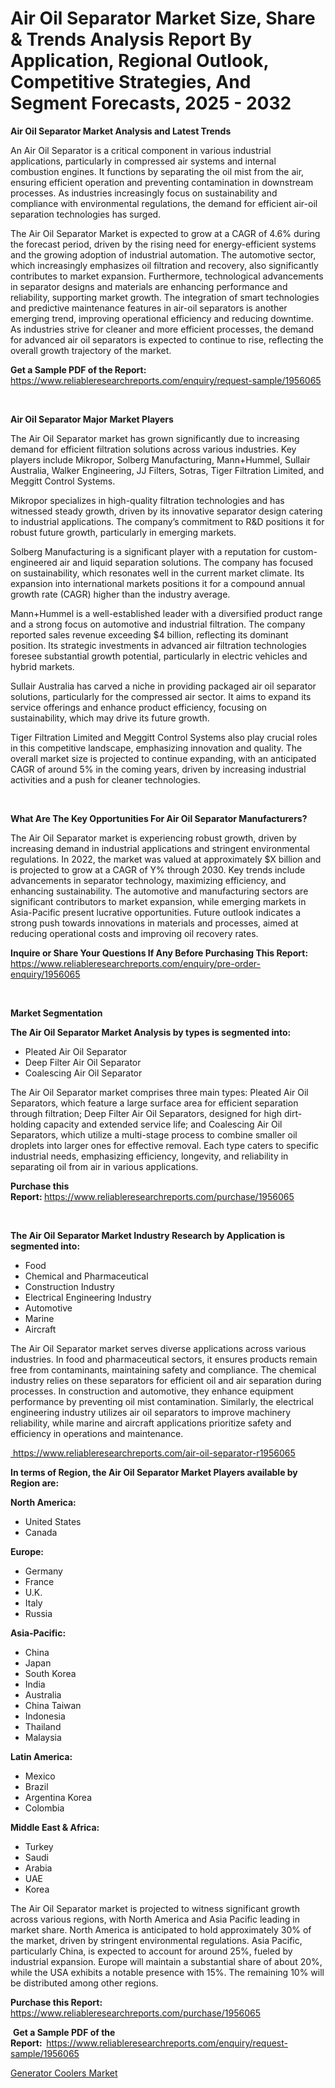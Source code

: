 <p><h1>Air Oil Separator Market Size, Share & Trends Analysis Report By Application, Regional Outlook, Competitive Strategies, And Segment Forecasts, 2025 - 2032</h1></p><p><strong>Air Oil Separator Market Analysis and Latest Trends</strong></p>
<p><p>An Air Oil Separator is a critical component in various industrial applications, particularly in compressed air systems and internal combustion engines. It functions by separating the oil mist from the air, ensuring efficient operation and preventing contamination in downstream processes. As industries increasingly focus on sustainability and compliance with environmental regulations, the demand for efficient air-oil separation technologies has surged.</p><p>The Air Oil Separator Market is expected to grow at a CAGR of 4.6% during the forecast period, driven by the rising need for energy-efficient systems and the growing adoption of industrial automation. The automotive sector, which increasingly emphasizes oil filtration and recovery, also significantly contributes to market expansion. Furthermore, technological advancements in separator designs and materials are enhancing performance and reliability, supporting market growth. The integration of smart technologies and predictive maintenance features in air-oil separators is another emerging trend, improving operational efficiency and reducing downtime. As industries strive for cleaner and more efficient processes, the demand for advanced air oil separators is expected to continue to rise, reflecting the overall growth trajectory of the market.</p></p>
<p><strong>Get a Sample PDF of the Report:&nbsp;</strong> <a href="https://www.reliableresearchreports.com/enquiry/request-sample/1956065?utm_campaign=3364&utm_medium=2&utm_source=Github&utm_content=ia&utm_term=10042025&utm_id=air-oil-separator">https://www.reliableresearchreports.com/enquiry/request-sample/1956065</a></p>
<p>&nbsp;</p>
<p><strong>Air Oil Separator Major Market Players</strong></p>
<p><p>The Air Oil Separator market has grown significantly due to increasing demand for efficient filtration solutions across various industries. Key players include Mikropor, Solberg Manufacturing, Mann+Hummel, Sullair Australia, Walker Engineering, JJ Filters, Sotras, Tiger Filtration Limited, and Meggitt Control Systems.</p><p>Mikropor specializes in high-quality filtration technologies and has witnessed steady growth, driven by its innovative separator design catering to industrial applications. The company’s commitment to R&D positions it for robust future growth, particularly in emerging markets.</p><p>Solberg Manufacturing is a significant player with a reputation for custom-engineered air and liquid separation solutions. The company has focused on sustainability, which resonates well in the current market climate. Its expansion into international markets positions it for a compound annual growth rate (CAGR) higher than the industry average.</p><p>Mann+Hummel is a well-established leader with a diversified product range and a strong focus on automotive and industrial filtration. The company reported sales revenue exceeding $4 billion, reflecting its dominant position. Its strategic investments in advanced air filtration technologies foresee substantial growth potential, particularly in electric vehicles and hybrid markets.</p><p>Sullair Australia has carved a niche in providing packaged air oil separator solutions, particularly for the compressed air sector. It aims to expand its service offerings and enhance product efficiency, focusing on sustainability, which may drive its future growth.</p><p>Tiger Filtration Limited and Meggitt Control Systems also play crucial roles in this competitive landscape, emphasizing innovation and quality. The overall market size is projected to continue expanding, with an anticipated CAGR of around 5% in the coming years, driven by increasing industrial activities and a push for cleaner technologies.</p></p>
<p>&nbsp;</p>
<p><strong>What Are The Key Opportunities For Air Oil Separator Manufacturers?</strong></p>
<p><p>The Air Oil Separator market is experiencing robust growth, driven by increasing demand in industrial applications and stringent environmental regulations. In 2022, the market was valued at approximately $X billion and is projected to grow at a CAGR of Y% through 2030. Key trends include advancements in separator technology, maximizing efficiency, and enhancing sustainability. The automotive and manufacturing sectors are significant contributors to market expansion, while emerging markets in Asia-Pacific present lucrative opportunities. Future outlook indicates a strong push towards innovations in materials and processes, aimed at reducing operational costs and improving oil recovery rates.</p></p>
<p><strong>Inquire or Share Your Questions If Any Before Purchasing This Report:</strong> <a href="https://www.reliableresearchreports.com/enquiry/pre-order-enquiry/1956065?utm_campaign=3364&utm_medium=2&utm_source=Github&utm_content=ia&utm_term=10042025&utm_id=air-oil-separator">https://www.reliableresearchreports.com/enquiry/pre-order-enquiry/1956065</a></p>
<p>&nbsp;</p>
<p><strong>Market Segmentation</strong></p>
<p><strong>The Air Oil Separator Market Analysis by types is segmented into:</strong></p>
<p><ul><li>Pleated Air Oil Separator</li><li>Deep Filter Air Oil Separator</li><li>Coalescing Air Oil Separator</li></ul></p>
<p><p>The Air Oil Separator market comprises three main types: Pleated Air Oil Separators, which feature a large surface area for efficient separation through filtration; Deep Filter Air Oil Separators, designed for high dirt-holding capacity and extended service life; and Coalescing Air Oil Separators, which utilize a multi-stage process to combine smaller oil droplets into larger ones for effective removal. Each type caters to specific industrial needs, emphasizing efficiency, longevity, and reliability in separating oil from air in various applications.</p></p>
<p><strong>Purchase this Report:&nbsp;</strong><a href="https://www.reliableresearchreports.com/purchase/1956065?utm_campaign=3364&utm_medium=2&utm_source=Github&utm_content=ia&utm_term=10042025&utm_id=air-oil-separator">https://www.reliableresearchreports.com/purchase/1956065</a></p>
<p>&nbsp;</p>
<p><strong>The Air Oil Separator Market Industry Research by Application is segmented into:</strong></p>
<p><ul><li>Food</li><li>Chemical and Pharmaceutical</li><li>Construction Industry</li><li>Electrical Engineering Industry</li><li>Automotive</li><li>Marine</li><li>Aircraft</li></ul></p>
<p><p>The Air Oil Separator market serves diverse applications across various industries. In food and pharmaceutical sectors, it ensures products remain free from contaminants, maintaining safety and compliance. The chemical industry relies on these separators for efficient oil and air separation during processes. In construction and automotive, they enhance equipment performance by preventing oil mist contamination. Similarly, the electrical engineering industry utilizes air oil separators to improve machinery reliability, while marine and aircraft applications prioritize safety and efficiency in operations and maintenance.</p></p>
<p><a href="https://www.reliableresearchreports.com/air-oil-separator-r1956065?utm_campaign=3364&utm_medium=2&utm_source=Github&utm_content=ia&utm_term=10042025&utm_id=air-oil-separator">&nbsp;https://www.reliableresearchreports.com/air-oil-separator-r1956065</a></p>
<p><strong>In terms of Region, the Air Oil Separator Market Players available by Region are:</strong></p>
<p>
    <p> <strong> North America: </strong>
        <ul>
            <li>United States</li>
            <li>Canada</li>
        </ul>
        </p> 
    <p> <strong> Europe: </strong>
        <ul>
            <li>Germany</li>
            <li>France</li>
            <li>U.K.</li>
            <li>Italy</li>
            <li>Russia</li>
        </ul>
        </p> 
    <p> <strong> Asia-Pacific: </strong>
        <ul>
            <li>China</li>
            <li>Japan</li>
            <li>South Korea</li>
            <li>India</li>
            <li>Australia</li>
            <li>China Taiwan</li>
            <li>Indonesia</li>
            <li>Thailand</li>
            <li>Malaysia</li>
        </ul>
        </p> 
    <p> <strong> Latin America: </strong>
        <ul>
            <li>Mexico</li>
            <li>Brazil</li>
            <li>Argentina Korea</li>
            <li>Colombia</li>
        </ul>
        </p> 
    <p> <strong> Middle East & Africa: </strong>
        <ul>
            <li>Turkey</li>
            <li>Saudi</li>
            <li>Arabia</li>
            <li>UAE</li>
            <li>Korea</li>
        </ul>
    </p>
    </p>
<p><p>The Air Oil Separator market is projected to witness significant growth across various regions, with North America and Asia Pacific leading in market share. North America is anticipated to hold approximately 30% of the market, driven by stringent environmental regulations. Asia Pacific, particularly China, is expected to account for around 25%, fueled by industrial expansion. Europe will maintain a substantial share of about 20%, while the USA exhibits a notable presence with 15%. The remaining 10% will be distributed among other regions.</p></p>
<p><strong>Purchase this Report: </strong><a href="https://www.reliableresearchreports.com/purchase/1956065?utm_campaign=3364&utm_medium=2&utm_source=Github&utm_content=ia&utm_term=10042025&utm_id=air-oil-separator">https://www.reliableresearchreports.com/purchase/1956065</a></p>
<p>&nbsp;<strong>Get a Sample PDF of the Report:&nbsp;&nbsp;</strong><a href="https://www.reliableresearchreports.com/enquiry/request-sample/1956065?utm_campaign=3364&utm_medium=2&utm_source=Github&utm_content=ia&utm_term=10042025&utm_id=air-oil-separator">https://www.reliableresearchreports.com/enquiry/request-sample/1956065</a></p>
<p><strong></strong></p>
<p><p><a href="https://github.com/wakerizaak8g/Market-Research-Report-List-1/blob/main/generator-coolers-market.md?utm_campaign=3364&utm_medium=2&utm_source=Github&utm_content=ia&utm_term=10042025&utm_id=air-oil-separator">Generator Coolers Market</a></p></p>